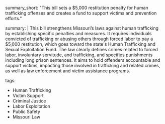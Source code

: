summary_short: "This bill sets a $5,000 restitution penalty for human trafficking offenses and creates a fund to support victims and prevention efforts."

summary: |
  This bill strengthens Missouri’s laws against human trafficking by establishing specific penalties and measures. It requires individuals convicted of trafficking or abusing others through forced labor to pay a $5,000 restitution, which goes toward the state's Human Trafficking and Sexual Exploitation Fund. The law clearly defines crimes related to forced labor, involuntary servitude, and trafficking, and specifies punishments including long prison sentences. It aims to hold offenders accountable and support victims, impacting those involved in trafficking and related crimes, as well as law enforcement and victim assistance programs.

tags:
  - Human Trafficking
  - Victim Support
  - Criminal Justice
  - Labor Exploitation
  - Public Safety
  - Missouri Law
